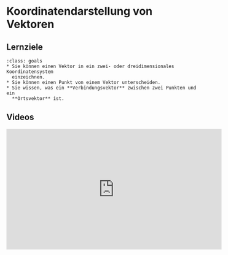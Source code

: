 # Koordinatendarstellung von Vektoren

## Lernziele

```{admonition} Lernziele 
:class: goals
* Sie können einen Vektor in ein zwei- oder dreidimensionales Koordinatensystem
  einzeichnen.
* Sie können einen Punkt von einem Vektor unterscheiden.
* Sie wissen, was ein **Verbindungsvektor** zwischen zwei Punkten und ein
  **Ortsvektor** ist.
```

## Videos

<iframe width="560" height="315" src="https://www.youtube.com/embed/uMwzh9Y61cc" title="YouTube video player" frameborder="0" allow="accelerometer; autoplay; clipboard-write; encrypted-media; gyroscope; picture-in-picture" allowfullscreen></iframe>
